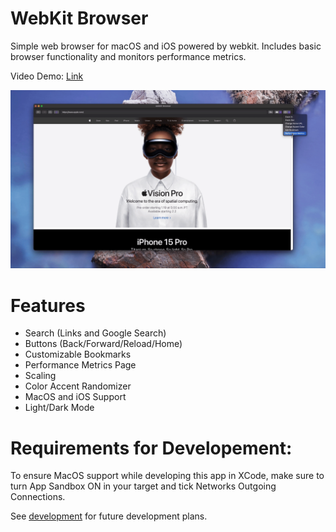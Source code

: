 # WebKit Browser 

Simple web browser for macOS and iOS powered by webkit. Includes basic browser functionality and monitors performance metrics.

Video Demo: [Link](https://observablehq.com/d/ccd757b5ff0c4d8f)

![](gifs/Intro.gif)

# Features
- Search (Links and Google Search)
- Buttons (Back/Forward/Reload/Home)
- Customizable Bookmarks
- Performance Metrics Page
- Scaling
- Color Accent Randomizer
- MacOS and iOS Support
- Light/Dark Mode


# Requirements for Developement: 
To ensure MacOS support while developing this app in XCode, make sure to turn App Sandbox ON in your target and tick Networks Outgoing Connections. 

See [development](development.md) for future development plans.
